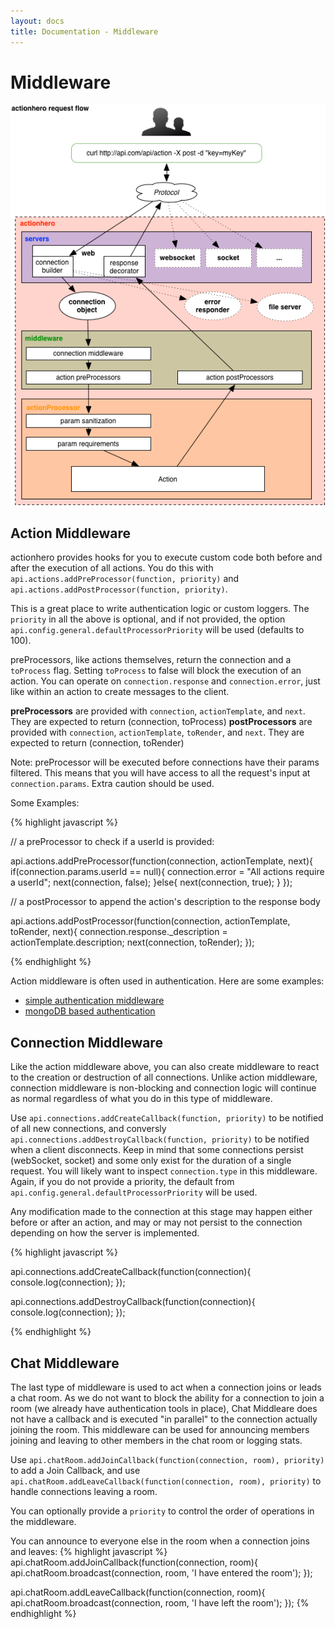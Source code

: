 ```yaml
---
layout: docs
title: Documentation - Middleware
---
```


# Middleware

<img src="/img/connection_flow.png" />

## Action Middleware

actionhero provides hooks for you to execute custom code both before and after the execution of all actions.  You do this with `api.actions.addPreProcessor(function, priority)` and `api.actions.addPostProcessor(function, priority)`.

This is a great place to write authentication logic or custom loggers.  The `priority` in all the above is optional, and if not provided, the option `api.config.general.defaultProcessorPriority` will be used (defaults to 100).

preProcessors, like actions themselves, return the connection and a `toProcess` flag.  Setting `toProcess` to false will block the execution of an action.  You can operate on `connection.response` and `connection.error`, just like within an action to create messages to the client.

**preProcessors** are provided with `connection`, `actionTemplate`, and `next`.  They are expected to return (connection, toProcess)
**postProcessors** are provided with `connection`, `actionTemplate`, `toRender`, and `next`.  They are expected to return (connection, toRender)

Note: preProcessor will be executed before connections have their params filtered.  This means that you will have access to all the request's input at `connection.params`.  Extra caution should be used.

Some Examples:

{% highlight javascript %}

// a preProcessor to check if a userId is provided:

api.actions.addPreProcessor(function(connection, actionTemplate, next){
  if(connection.params.userId == null){
    connection.error = "All actions require a userId";
    next(connection, false);
  }else{
    next(connection, true);
  }
});

// a postProcessor to append the action's description to the response body

api.actions.addPostProcessor(function(connection, actionTemplate, toRender, next){
  connection.response._description = actionTemplate.description;
  next(connection, toRender);
});

{% endhighlight %}

Action middleware is often used in authentication.  Here are some examples:

* [simple authentication middleware](https://github.com/evantahler/actionhero-tutorial/blob/master/initializers/middleware.js)
* [mongoDB based authentication](https://gist.github.com/panjiesw/7768779)

## Connection Middleware

Like the action middleware above, you can also create middleware to react to the creation or destruction of all connections.  Unlike action middleware, connection middleware is non-blocking and connection logic will continue as normal regardless of what you do in this type of middleware. 

Use `api.connections.addCreateCallback(function, priority)` to be notified of all new connections, and conversly `api.connections.addDestroyCallback(function, priority)` to be notified when a client disconnects.  Keep in mind that some connections persist (webSocket, socket) and some only exist for the duration of a single request.  You will likely want to inspect `connection.type` in this middleware.  Again, if you do not provide a priority, the default from `api.config.general.defaultProcessorPriority` will be used.

Any modification made to the connection at this stage may happen either before or after an action, and may or may not persist to the connection depending on how the server is implemented.

{% highlight javascript %}

api.connections.addCreateCallback(function(connection){
  console.log(connection);
});

api.connections.addDestroyCallback(function(connection){
  console.log(connection);
});

{% endhighlight %}

## Chat Middleware

The last type of middleware is used to act when a connection joins or leads a chat room.  As we do not want to block the ability for a connection to join a room (we already have authentication tools in place), Chat Middleare does not have a callback and is executed "in parallel" to the connection actually joining the room.  This middleware can be used for announcing members joining and leaving to other members in the chat room or logging stats.

Use `api.chatRoom.addJoinCallback(function(connection, room), priority)` to add a Join Callback, and use `api.chatRoom.addLeaveCallback(function(connection, room), priority)` to handle connections leaving a room.

You can optionally provide a `priority` to control the order of operations in the middleware.

You can announce to everyone else in the room when a connection joins and leaves:
{% highlight javascript %}
api.chatRoom.addJoinCallback(function(connection, room){
  api.chatRoom.broadcast(connection, room, 'I have entered the room');
});

api.chatRoom.addLeaveCallback(function(connection, room){
  api.chatRoom.broadcast(connection, room, 'I have left the room');
});
{% endhighlight %}